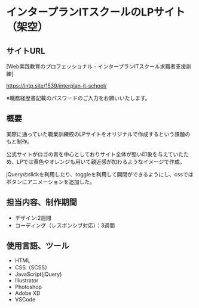 # インタープランITスクールのLPサイト（架空）　

## サイトURL
[Web実践教育のプロフェッショナル - インタープランITスクール求職者支援訓練]

https://intp.site/1539/interplan-it-school/

※職務経歴書記載のパスワードのご入力をお願いいたします。


## 概要
実際に通っていた職業訓練校のLPサイトをオリジナルで作成するという課題のもと制作。

公式サイトがロゴの青を中心としておりサイト全体が堅い印象を与えていたため、LPでは黄色やオレンジも用いて親近感が加わるようなイメージで作成。

jQueryのslickを利用したり、toggleを利用して開閉ができるようにし、cssではボタンにアニメーションを追加した。

## 担当内容、制作期間
- デザイン:2週間
- コーディング（レスポンシブ対応）：3週間

## 使用言語、ツール
- HTML
- CSS（SCSS）
- JavaScript(jQuery)
- Illustrator
- Photoshop
- Adobe XD
- VSCode

